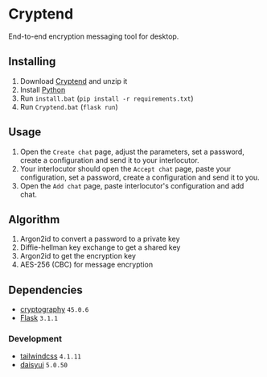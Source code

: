 # Cryptend

End-to-end encryption messaging tool for desktop.

## Installing

1. Download [Cryptend](https://github.com/cryptend/cryptend-app/archive/refs/heads/main.zip) and unzip it
2. Install [Python](https://www.python.org/downloads/)
3. Run `install.bat` (`pip install -r requirements.txt`)
4. Run `Cryptend.bat` (`flask run`)

## Usage

1. Open the `Create chat` page, adjust the parameters, set a password, create a configuration and send it to your interlocutor.
2. Your interlocutor should open the `Accept chat` page, paste your configuration, set a password, create a configuration and send it to you.
3. Open the `Add chat` page, paste interlocutor's configuration and add chat.

## Algorithm

1. Argon2id to convert a password to a private key
2. Diffie-hellman key exchange to get a shared key
3. Argon2id to get the encryption key
4. AES-256 (CBC) for message encryption

## Dependencies

- [cryptography](https://github.com/pyca/cryptography) `45.0.6`
- [Flask](https://github.com/pallets/flask) `3.1.1`

### Development

- [tailwindcss](https://github.com/tailwindlabs/tailwindcss) `4.1.11`
- [daisyui](https://github.com/saadeghi/daisyui) `5.0.50`
